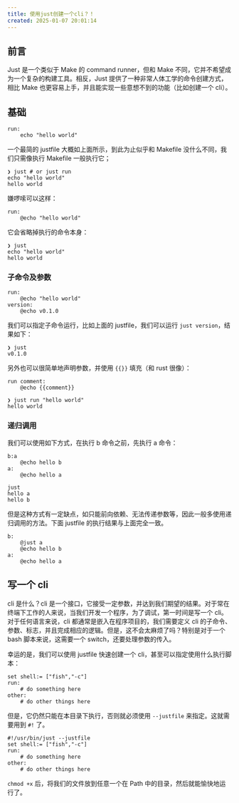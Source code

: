 ```yaml
---
title: 使用just创建一个cli？！
created: 2025-01-07 20:01:14
---
```

## 前言

Just 是一个类似于 Make 的 command runner，但和 Make 不同，它并不希望成为一个复杂的构建工具。相反，Just 提供了一种非常人体工学的命令创建方式，相比 Make 也更容易上手，并且能实现一些意想不到的功能（比如创建一个 cli）。

## 基础

```justfile
run:
    echo "hello world"
```

一个最简的 justfile 大概如上面所示，到此为止似乎和 Makefile 没什么不同，我们只需像执行 Makefile 一般执行它；

```shell
❯ just # or just run
echo "hello world"
hello world
```

嫌啰嗦可以这样：

```justfile
run:
    @echo "hello world"
```

它会省略掉执行的命令本身：

```shell
❯ just
echo "hello world"
hello world
```

### 子命令及参数

```justfile
run:
    @echo "hello world"
version:
    @echo v0.1.0
```

我们可以指定子命令运行，比如上面的 justfile，我们可以运行 `just version`，结果如下：

```shell
❯ just
v0.1.0
```

另外也可以很简单地声明参数，并使用 `{{}}` 填充（和 rust 很像）：

```justfile
run comment:
    @echo {{comment}}
```

```shell
❯ just run "hello world"
hello world
```

### 递归调用

我们可以使用如下方式，在执行 b 命令之前，先执行 a 命令：

```justfile
b:a
    @echo hello b
a:
    @echo hello a
```

```shell
just
hello a
hello b
```

但是这种方式有一定缺点，如只能前向依赖、无法传递参数等，因此一般多使用递归调用的方法。下面 justfile 的执行结果与上面完全一致。

```justfile
b:
    @just a
    @echo hello b
a:
    @echo hello a
```

## 写一个 cli

cli 是什么？cli 是一个接口，它接受一定参数，并达到我们期望的结果。对于常在终端下工作的人来说，当我们开发一个程序，为了调试，第一时间是写一个 cli。对于任何语言来说，cli 都通常是嵌入在程序项目的，我们需要定义 cli 的子命令、参数、标志，并且完成相应的逻辑。但是，这不会太麻烦了吗？特别是对于一个 bash 脚本来说，这需要一个 switch，还要处理参数的传入。

幸运的是，我们可以使用 justfile 快速创建一个 cli，甚至可以指定使用什么执行脚本：

```justfile
set shell:= ["fish","-c"]
run:
    # do something here
other:
    # do other things here
```

但是，它仍然只能在本目录下执行，否则就必须使用 `--justfile` 来指定。这就需要用到 `#!` 了。

```justfile
#!/usr/bin/just --justfile
set shell:= ["fish","-c"]
run:
    # do something here
other:
    # do other things here
```

`chmod +x` 后，将我们的文件放到任意一个在 Path 中的目录，然后就能愉快地运行了。
